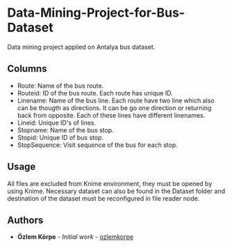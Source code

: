# Data-Mining-Project-for-Bus-Dataset
Data mining project applied on Antalya bus dataset.

## Columns
- Route: Name of the bus route.
- Routeid: ID of the bus route. Each route has unique ID.
- Linename: Name of the bus line. Each route have two line which also can be thougth as directions. It can be go one direction or returning back from opposite. Each of these lines have different linenames.
- Lineid: Unique ID's of lines.
- Stopname: Name of the bus stop.
- Stopid: Unique ID of bus stop.
- StopSequence: Visit sequence of the bus for each stop.

## Usage
All files are excluded from Knime environment, they must be opened by using Knime. Necessary dataset can also be found in the Dataset folder and destination of the dataset must be reconfigured in file reader node.

## Authors
* **Özlem Körpe** - *Initial work* - [ozlemkorpe](https://github.com/ozlemkorpe)
